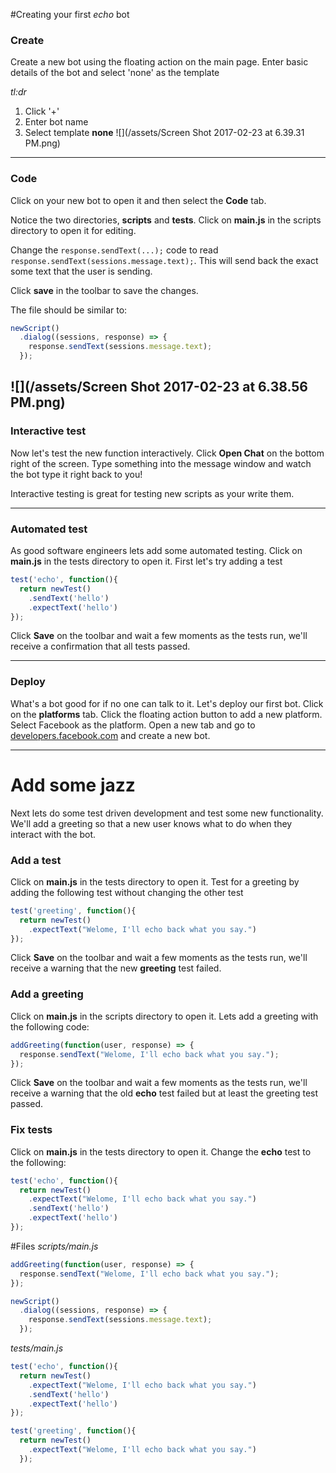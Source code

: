 #Creating your first _echo_ bot

### Create
Create a new bot using the floating action on the main page. Enter basic details of the bot and select 'none' as the template

_tl:dr_
1. Click '+'
2. Enter bot name
3. Select template **none**
![](/assets/Screen Shot 2017-02-23 at 6.39.31 PM.png)
---
### Code
Click on your new bot to open it and then select the **Code** tab. 

Notice the two directories, **scripts** and **tests**. Click on **main.js** in the scripts directory to open it for editing.

Change the `response.sendText(...);` code to read `response.sendText(sessions.message.text);`. This will send back the exact some text that the user is sending.

Click **save** in the toolbar to save the changes.

The file should be similar to:
```javascript
newScript()
  .dialog((sessions, response) => {
    response.sendText(sessions.message.text);
  });
``` 
![](/assets/Screen Shot 2017-02-23 at 6.38.56 PM.png)
---
### Interactive test
Now let's test the new function interactively. Click **Open Chat** on the bottom right of the screen. Type something into the message window and watch the bot type it right back to you!

Interactive testing is great for testing new scripts as your write them.

---

### Automated test
As good software engineers lets add some automated testing. Click on **main.js** in the tests directory to open it. First let's try adding a test
```javascript
test('echo', function(){
  return newTest()
    .sendText('hello')
    .expectText('hello')
});
```

Click **Save** on the toolbar and wait a few moments as the tests run, we'll receive a confirmation that all tests passed.

---
### Deploy
What's a bot good for if no one can talk to it. Let's deploy our first bot. Click on the **platforms** tab. Click the floating action button to add a new platform. Select Facebook as the platform. Open a new tab and go to [developers.facebook.com](https://developers.facebook.com) and create a new bot. 

---
# Add some jazz
Next lets do some test driven development and test some new functionality. We'll add a greeting so that a new user knows what to do when they interact with the bot.

### Add a test
Click on **main.js** in the tests directory to open it. Test for a greeting by adding the following test without changing the other test
```javascript
test('greeting', function(){
  return newTest()
    .expectText("Welome, I'll echo back what you say.")
});
```

Click **Save** on the toolbar and wait a few moments as the tests run, we'll receive a warning that the new **greeting** test failed.

### Add a greeting
Click on **main.js** in the scripts directory to open it. Lets add a greeting with the following code:
```ts
addGreeting(function(user, response) => {
  response.sendText("Welome, I'll echo back what you say.");
});
```
Click **Save** on the toolbar and wait a few moments as the tests run, we'll receive a warning that the old **echo** test failed but at least the greeting test passed.

### Fix tests
Click on **main.js** in the tests directory to open it. Change the **echo** test to the following:
```ts
test('echo', function(){
  return newTest()
    .expectText("Welome, I'll echo back what you say.")
    .sendText('hello')
    .expectText('hello')
});
```

#Files
_scripts/main.js_
```ts
addGreeting(function(user, response) => {
  response.sendText("Welome, I'll echo back what you say.");
});

newScript()
  .dialog((sessions, response) => {
    response.sendText(sessions.message.text);
  });
```
_tests/main.js_
```ts
test('echo', function(){
  return newTest()
    .expectText("Welome, I'll echo back what you say.")
    .sendText('hello')
    .expectText('hello')
});

test('greeting', function(){
  return newTest()
    .expectText("Welome, I'll echo back what you say.")
  });
```
